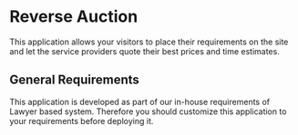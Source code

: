 # Reverse Auction
This application allows your visitors to place their requirements on the site and let the service providers quote their best prices and time estimates.

## General Requirements
This application is developed as part of our in-house requirements of Lawyer based system. Therefore you should customize this application to your requirements before deploying it.
